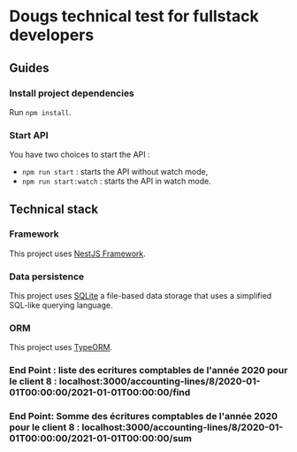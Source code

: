 # Dougs technical test for fullstack developers

## Guides
### Install project dependencies

Run `npm install`.

### Start API

You have two choices to start the API :
- `npm run start` : starts the API without watch mode,
- `npm run start:watch` : starts the API in watch mode.

## Technical stack

### Framework

This project uses [NestJS Framework](https://nestjs.com/).

### Data persistence

This project uses [SQLite](https://www.sqlite.org/index.html) a file-based data storage that uses a simplified SQL-like querying language.

### ORM

This project uses [TypeORM](https://typeorm.io/#/).


### End Point : liste des ecritures comptables de l'année 2020 pour le client 8 : localhost:3000/accounting-lines/8/2020-01-01T00:00:00/2021-01-01T00:00:00/find
### End Point: Somme des écritures comptables de l'année 2020 pour le client 8 : localhost:3000/accounting-lines/8/2020-01-01T00:00:00/2021-01-01T00:00:00/sum
